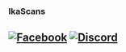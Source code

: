 ### IkaScans
[![Facebook](https://img.shields.io/badge/Facebook-%231877F2.svg?style=for-the-badge&logo=Facebook&logoColor=white)](https://www.facebook.com/ikascans) [![Discord](https://img.shields.io/badge/Discord-%235865F2.svg?style=for-the-badge&logo=discord&logoColor=white)](https://discord.gg/Fc6KVv979k)
---

